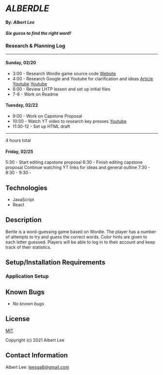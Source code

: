 # _ALBERDLE_

#### By: _**Albert Lee**_

#### _Six guess to find the right word!_

### Research & Planning Log

-----------------------------------------
#### Sunday, 02/20
* 3:00 - Research Wordle game source code
          [Website](https://www.nytimes.com/games/wordle/index.html) 
* 4:00 - Research Google and Youtube for clarification and ideas 
          [Article](https://www.codecademy.com/resources/blog/how-to-code-wordle-game-in-javascript/)
          [Youtube](https://www.youtube.com/watch?v=PNGgQzw6PQg&ab_channel=CoderCoder)
          [Youtube](https://www.youtube.com/watch?v=mpby4HiElek&ab_channel=CodewithAniaKub%C3%B3w)
* 6:00 - Review LHTP lesson and set up initial files
* 7-8 - Work on Readme

#### Tuesday, 02/22
* 9:00 - Work on Capstone Proposal
* 10:00 - Watch YT video to research key presses
          [Youtube](https://www.youtube.com/watch?v=PNGgQzw6PQg&ab_channel=CoderCoder)
* 11:30-12 - Set up HTML draft
--------------------------------------------------
4 hours total

#### Friday, 02/25
5:30 - Start editing capstone proposal
6:30 - Finish editing capstone proposal
       Continue watching YT links for ideas and general outline
7:30 - 
8:30 - 
9:30 - 
## Technologies 
* JavaScript
* React

## Description
Bertle is a word-guessing game based on Wordle. The player has a number of attempts to try and guess the correct words. Color hints are given to each letter guessed. Players will be able to log in to their account and keep track of their statistics. 

## Setup/Installation Requirements

### Application Setup

## Known Bugs

* _No known bugs_

## License

[MIT](https://opensource.org/licenses/MIT)

Copyright (c) 2021 Albert Lee

## Contact Information

Albert Lee: <leesga8@gmail.com>
